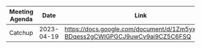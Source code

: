

| Meeting Agenda | Date | Link |
|----------------|------|------|
| Catchup | 2023-04-19 | https://docs.google.com/document/d/1Zm5yxM7hO-BDqess2gCWlGPGCJ9uwCv9ai9CZ5C6FSQ |
